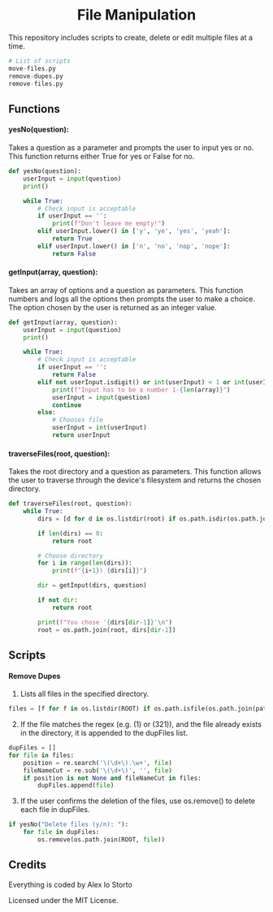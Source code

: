 <h1 align="center">File Manipulation</h1>

This repository includes scripts to create, delete or edit multiple files at a time.

```python
# List of scripts
move-files.py
remove-dupes.py
remove-files.py
```

## Functions

#### yesNo(question):

Takes a question as a parameter and prompts the user to input yes or no. This function returns either True for yes or False for no.

```python
def yesNo(question):
    userInput = input(question)
    print()

    while True:
        # Check input is acceptable
        if userInput == '':
            print(f"Don't leave me empty!")
        elif userInput.lower() in ['y', 'ye', 'yes', 'yeah']:
            return True
        elif userInput.lower() in ['n', 'no', 'nop', 'nope']:
            return False
```

#### getInput(array, question):

Takes an array of options and a question as parameters. This function numbers and logs all the options then prompts the user to make a choice. The option chosen by the user is returned as an integer value.

```python
def getInput(array, question):
    userInput = input(question)
    print()

    while True:
        # Check input is acceptable
        if userInput == '':
            return False
        elif not userInput.isdigit() or int(userInput) < 1 or int(userInput) > len(array):
            print(f"Input has to be a number 1-{len(array)}")
            userInput = input(question)
            continue
        else:
            # Chooses file
            userInput = int(userInput)
            return userInput
```

#### traverseFiles(root, question):

Takes the root directory and a question as parameters. This function allows the user to traverse through the device's filesystem and returns the chosen directory.

```python
def traverseFiles(root, question):
    while True:
        dirs = [d for d in os.listdir(root) if os.path.isdir(os.path.join(root, d))]

        if len(dirs) == 0:
            return root

        # Choose directory
        for i in range(len(dirs)):
            print(f"{i+1}) {dirs[i]}")

        dir = getInput(dirs, question)

        if not dir:
            return root

        print(f"You chose '{dirs[dir-1]}'\n")
        root = os.path.join(root, dirs[dir-1])
```

## Scripts

#### Remove Dupes

1. Lists all files in the specified directory.

```python
files = [f for f in os.listdir(ROOT) if os.path.isfile(os.path.join(path, f))]
```

2. If the file matches the regex (e.g. (1) or (321)), and the file already exists in the directory, it is appended to the dupFiles list.

```python
dupFiles = []
for file in files:
    position = re.search('\(\d+\).\w+', file)
    fileNameCut = re.sub('\(\d+\)', '', file)
    if position is not None and fileNameCut in files:
        dupFiles.append(file)
```

3. If the user confirms the deletion of the files, use os.remove() to delete each file in dupFiles.

```python
if yesNo("Delete files (y/n): "):
    for file in dupFiles:
        os.remove(os.path.join(ROOT, file))
```

## Credits

Everything is coded by Alex lo Storto

Licensed under the MIT License.
